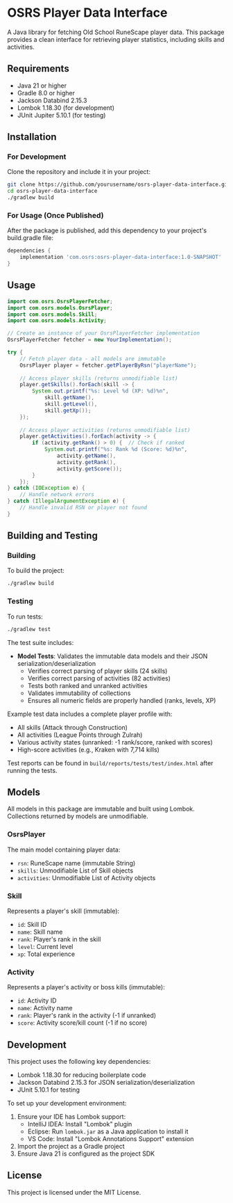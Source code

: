 # OSRS Player Data Interface

A Java library for fetching Old School RuneScape player data. This package provides a clean interface for retrieving player statistics, including skills and activities.

## Requirements

- Java 21 or higher
- Gradle 8.0 or higher
- Jackson Databind 2.15.3
- Lombok 1.18.30 (for development)
- JUnit Jupiter 5.10.1 (for testing)

## Installation

### For Development
Clone the repository and include it in your project:

```bash
git clone https://github.com/yourusername/osrs-player-data-interface.git
cd osrs-player-data-interface
./gradlew build
```

### For Usage (Once Published)
After the package is published, add this dependency to your project's build.gradle file:

```groovy
dependencies {
    implementation 'com.osrs:osrs-player-data-interface:1.0-SNAPSHOT'
}
```

## Usage

```java
import com.osrs.OsrsPlayerFetcher;
import com.osrs.models.OsrsPlayer;
import com.osrs.models.Skill;
import com.osrs.models.Activity;

// Create an instance of your OsrsPlayerFetcher implementation
OsrsPlayerFetcher fetcher = new YourImplementation();

try {
    // Fetch player data - all models are immutable
    OsrsPlayer player = fetcher.getPlayerByRsn("playerName");
    
    // Access player skills (returns unmodifiable list)
    player.getSkills().forEach(skill -> {
        System.out.printf("%s: Level %d (XP: %d)%n", 
            skill.getName(), 
            skill.getLevel(), 
            skill.getXp());
    });
    
    // Access player activities (returns unmodifiable list)
    player.getActivities().forEach(activity -> {
        if (activity.getRank() > 0) {  // Check if ranked
            System.out.printf("%s: Rank %d (Score: %d)%n", 
                activity.getName(), 
                activity.getRank(), 
                activity.getScore());
        }
    });
} catch (IOException e) {
    // Handle network errors
} catch (IllegalArgumentException e) {
    // Handle invalid RSN or player not found
}
```

## Building and Testing

### Building
To build the project:

```bash
./gradlew build
```

### Testing
To run tests:

```bash
./gradlew test
```

The test suite includes:

- **Model Tests**: Validates the immutable data models and their JSON serialization/deserialization
  - Verifies correct parsing of player skills (24 skills)
  - Verifies correct parsing of activities (82 activities)
  - Tests both ranked and unranked activities
  - Validates immutability of collections
  - Ensures all numeric fields are properly handled (ranks, levels, XP)

Example test data includes a complete player profile with:
- All skills (Attack through Construction)
- All activities (League Points through Zulrah)
- Various activity states (unranked: -1 rank/score, ranked with scores)
- High-score activities (e.g., Kraken with 7,714 kills)

Test reports can be found in `build/reports/tests/test/index.html` after running the tests.

## Models

All models in this package are immutable and built using Lombok. Collections returned by models are unmodifiable.

### OsrsPlayer
The main model containing player data:
- `rsn`: RuneScape name (immutable String)
- `skills`: Unmodifiable List of Skill objects
- `activities`: Unmodifiable List of Activity objects

### Skill
Represents a player's skill (immutable):
- `id`: Skill ID
- `name`: Skill name
- `rank`: Player's rank in the skill
- `level`: Current level
- `xp`: Total experience

### Activity
Represents a player's activity or boss kills (immutable):
- `id`: Activity ID
- `name`: Activity name
- `rank`: Player's rank in the activity (-1 if unranked)
- `score`: Activity score/kill count (-1 if no score)

## Development

This project uses the following key dependencies:
- Lombok 1.18.30 for reducing boilerplate code
- Jackson Databind 2.15.3 for JSON serialization/deserialization
- JUnit 5.10.1 for testing

To set up your development environment:
1. Ensure your IDE has Lombok support:
   - IntelliJ IDEA: Install "Lombok" plugin
   - Eclipse: Run `lombok.jar` as a Java application to install it
   - VS Code: Install "Lombok Annotations Support" extension
2. Import the project as a Gradle project
3. Ensure Java 21 is configured as the project SDK

## License

This project is licensed under the MIT License. 
